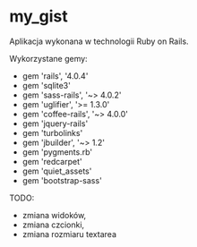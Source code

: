 my_gist
=======

Aplikacja wykonana w technologii Ruby on Rails.


Wykorzystane gemy:
- gem 'rails', '4.0.4'
- gem 'sqlite3'
- gem 'sass-rails', '~> 4.0.2'
- gem 'uglifier', '>= 1.3.0'
- gem 'coffee-rails', '~> 4.0.0'
- gem 'jquery-rails'
- gem 'turbolinks'
- gem 'jbuilder', '~> 1.2'
- gem 'pygments.rb'
- gem 'redcarpet'
- gem 'quiet_assets'
- gem 'bootstrap-sass'


TODO:
- zmiana widoków,
- zmiana czcionki,
- zmiana rozmiaru textarea
